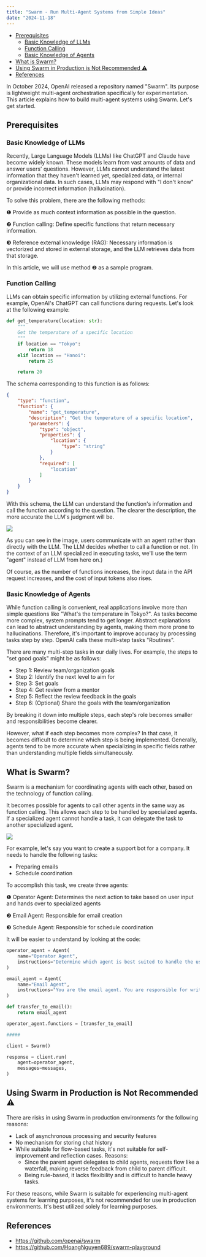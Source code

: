 ```yaml
---
title: "Swarm - Run Multi-Agent Systems from Simple Ideas"
date: "2024-11-18"
---
```


<!-- vscode-markdown-toc -->
* [Prerequisites](#Prerequisites)
	* [Basic Knowledge of LLMs](#BasicKnowledgeofLLMs)
	* [Function Calling](#FunctionCalling)
	* [Basic Knowledge of Agents](#BasicKnowledgeofAgents)
* [What is Swarm?](#WhatisSwarm)
* [Using Swarm in Production is Not Recommended ⚠️](#UsingSwarminProductionisNotRecommended)
* [References](#References)

<!-- vscode-markdown-toc-config
	numbering=false
	autoSave=true
	/vscode-markdown-toc-config -->
<!-- /vscode-markdown-toc -->

In October 2024, OpenAI released a repository named "Swarm". Its purpose is lightweight multi-agent orchestration specifically for experimentation. This article explains how to build multi-agent systems using Swarm. Let's get started.

## <a name='Prerequisites'></a>Prerequisites

### <a name='BasicKnowledgeofLLMs'></a>Basic Knowledge of LLMs

Recently, Large Language Models (LLMs) like ChatGPT and Claude have become widely known. These models learn from vast amounts of data and answer users' questions. However, LLMs cannot understand the latest information that they haven't learned yet, specialized data, or internal organizational data. In such cases, LLMs may respond with "I don't know" or provide incorrect information (hallucination).

To solve this problem, there are the following methods:

❶ Provide as much context information as possible in the question.

❷ Function calling: Define specific functions that return necessary information.

❸ Reference external knowledge (RAG): Necessary information is vectorized and stored in external storage, and the LLM retrieves data from that storage.

In this article, we will use method ❷ as a sample program.

### <a name='FunctionCalling'></a>Function Calling

LLMs can obtain specific information by utilizing external functions. For example, OpenAI's ChatGPT can call functions during requests. Let's look at the following example:

```python
def get_temperature(location: str):
    """
    Get the temperature of a specific location
    """
    if location == "Tokyo":
        return 18
    elif location == "Hanoi":
        return 25

    return 20

```

The schema corresponding to this function is as follows:

```json
{
    "type": "function",
    "function": {
        "name": "get_temperature",
        "description": "Get the temperature of a specific location",
        "parameters": {
            "type": "object",
            "properties": {
                "location": {
                    "type": "string"
                }
            },
            "required": [
                "location"
            ]
        }
    }
}

```

With this schema, the LLM can understand the function's information and call the function according to the question. The clearer the description, the more accurate the LLM's judgment will be.

<img src="/images/swarm-llm-func.png" />

As you can see in the image, users communicate with an agent rather than directly with the LLM. The LLM decides whether to call a function or not. (In the context of an LLM specialized in executing tasks, we'll use the term "agent" instead of LLM from here on.)

Of course, as the number of functions increases, the input data in the API request increases, and the cost of input tokens also rises.

### <a name='BasicKnowledgeofAgents'></a>Basic Knowledge of Agents

While function calling is convenient, real applications involve more than simple questions like "What's the temperature in Tokyo?". As tasks become more complex, system prompts tend to get longer. Abstract explanations can lead to abstract understanding by agents, making them more prone to hallucinations. Therefore, it's important to improve accuracy by processing tasks step by step. OpenAI calls these multi-step tasks "Routines".

There are many multi-step tasks in our daily lives. For example, the steps to "set good goals" might be as follows:

- Step 1: Review team/organization goals
- Step 2: Identify the next level to aim for
- Step 3: Set goals
- Step 4: Get review from a mentor
- Step 5: Reflect the review feedback in the goals
- Step 6: (Optional) Share the goals with the team/organization

By breaking it down into multiple steps, each step's role becomes smaller and responsibilities become clearer.

However, what if each step becomes more complex? In that case, it becomes difficult to determine which step is being implemented. Generally, agents tend to be more accurate when specializing in specific fields rather than understanding multiple fields simultaneously.

## <a name='WhatisSwarm'></a>What is Swarm?

Swarm is a mechanism for coordinating agents with each other, based on the technology of function calling.

It becomes possible for agents to call other agents in the same way as function calling. This allows each step to be handled by specialized agents. If a specialized agent cannot handle a task, it can delegate the task to another specialized agent.

<img src="/images/swarm-flow-chart.png" />

For example, let's say you want to create a support bot for a company. It needs to handle the following tasks:

- Preparing emails
- Schedule coordination

To accomplish this task, we create three agents:

❶ Operator Agent: Determines the next action to take based on user input and hands over to specialized agents

❷ Email Agent: Responsible for email creation

❸ Schedule Agent: Responsible for schedule coordination

It will be easier to understand by looking at the code:

```python
operator_agent = Agent(
    name="Operator Agent",
    instructions="Determine which agent is best suited to handle the user's request, and transfer the conversation to that agent.",
)

email_agent = Agent(
    name="Email Agent",
    instructions="You are the email agent. You are responsible for write email requests.",
)

def transfer_to_email():
    return email_agent

operator_agent.functions = [transfer_to_email]

#####

client = Swarm()

response = client.run(
    agent=operator_agent,
    messages=messages,
)

```

## <a name='UsingSwarminProductionisNotRecommended'></a>Using Swarm in Production is Not Recommended ⚠️

There are risks in using Swarm in production environments for the following reasons:

- Lack of asynchronous processing and security features
- No mechanism for storing chat history
- While suitable for flow-based tasks, it's not suitable for self-improvement and reflection cases. Reasons:
    - Since the parent agent delegates to child agents, requests flow like a waterfall, making reverse feedback from child to parent difficult.
    - Being rule-based, it lacks flexibility and is difficult to handle heavy tasks.

For these reasons, while Swarm is suitable for experiencing multi-agent systems for learning purposes, it's not recommended for use in production environments. It's best utilized solely for learning purposes.

## <a name='References'></a>References

- https://github.com/openai/swarm
- https://github.com/HoangNguyen689/swarm-playground